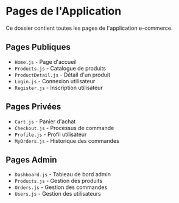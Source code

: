 # Pages de l'Application

Ce dossier contient toutes les pages de l'application e-commerce.

## Pages Publiques
- `Home.js` - Page d'accueil
- `Products.js` - Catalogue de produits
- `ProductDetail.js` - Détail d'un produit
- `Login.js` - Connexion utilisateur
- `Register.js` - Inscription utilisateur

## Pages Privées
- `Cart.js` - Panier d'achat
- `Checkout.js` - Processus de commande
- `Profile.js` - Profil utilisateur
- `MyOrders.js` - Historique des commandes

## Pages Admin
- `Dashboard.js` - Tableau de bord admin
- `Products.js` - Gestion des produits
- `Orders.js` - Gestion des commandes
- `Users.js` - Gestion des utilisateurs 